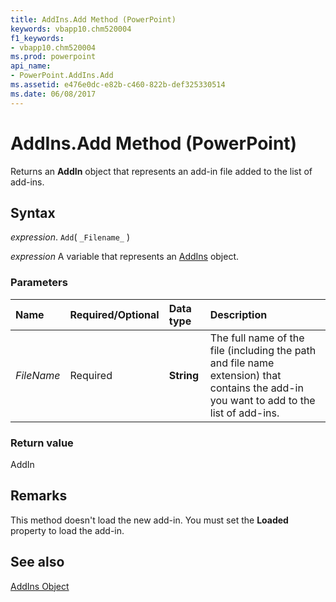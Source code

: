 ```yaml
---
title: AddIns.Add Method (PowerPoint)
keywords: vbapp10.chm520004
f1_keywords:
- vbapp10.chm520004
ms.prod: powerpoint
api_name:
- PowerPoint.AddIns.Add
ms.assetid: e476e0dc-e82b-c460-822b-def325330514
ms.date: 06/08/2017
---
```



# AddIns.Add Method (PowerPoint)

Returns an  **AddIn** object that represents an add-in file added to the list of add-ins.


## Syntax

 _expression_. `Add`( `_Filename_` )

 _expression_ A variable that represents an [AddIns](./PowerPoint.AddIns.md) object.


### Parameters



|Name|Required/Optional|Data type|Description|
|:-----|:-----|:-----|:-----|
| _FileName_|Required|**String**|The full name of the file (including the path and file name extension) that contains the add-in you want to add to the list of add-ins.|

### Return value

AddIn


## Remarks

This method doesn't load the new add-in. You must set the  **Loaded** property to load the add-in.


## See also


[AddIns Object](PowerPoint.AddIns.md)


